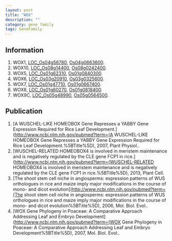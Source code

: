 ```yaml
---
layout: post
title: "WOX"
description: ""
category: gene family
tags: GeneFamily
---
```


## Information
1. WOX1, [LOC_Os04g56780](http://rice.plantbiology.msu.edu/cgi-bin/ORF_infopage.cgi?orf=LOC_Os04g56780), [Os04g0663600](http://rapdb.dna.affrc.go.jp/viewer/gbrowse_details/irgsp1?name=Os04g0663600).
2. WOX10, [LOC_Os08g14400](http://rice.plantbiology.msu.edu/cgi-bin/ORF_infopage.cgi?orf=LOC_Os08g14400), [Os08g0242400](http://rapdb.dna.affrc.go.jp/viewer/gbrowse_details/irgsp1?name=Os08g0242400).
3. WOX5, [LOC_Os01g62310](http://rice.plantbiology.msu.edu/cgi-bin/ORF_infopage.cgi?orf=LOC_Os01g62310), [Os01g0840300](http://rapdb.dna.affrc.go.jp/viewer/gbrowse_details/irgsp1?name=Os01g0840300).
4. WOX6, [LOC_Os03g20910](http://rice.plantbiology.msu.edu/cgi-bin/ORF_infopage.cgi?orf=LOC_Os03g20910), [Os03g0325600](http://rapdb.dna.affrc.go.jp/viewer/gbrowse_details/irgsp1?name=Os03g0325600).
5. WOX7, [LOC_Os01g47710](http://rice.plantbiology.msu.edu/cgi-bin/ORF_infopage.cgi?orf=LOC_Os01g47710), [Os01g0667400](http://rapdb.dna.affrc.go.jp/viewer/gbrowse_details/irgsp1?name=Os01g0667400).
6. WOX8, [LOC_Os01g60270](http://rice.plantbiology.msu.edu/cgi-bin/ORF_infopage.cgi?orf=LOC_Os01g60270), [Os01g0818400](http://rapdb.dna.affrc.go.jp/viewer/gbrowse_details/irgsp1?name=Os01g0818400).
7. WOX9C, [LOC_Os05g48990](http://rice.plantbiology.msu.edu/cgi-bin/ORF_infopage.cgi?orf=LOC_Os05g48990), [Os05g0564500](http://rapdb.dna.affrc.go.jp/viewer/gbrowse_details/irgsp1?name=Os05g0564500).

## Publication
1. [A WUSCHEL-LIKE HOMEOBOX Gene Represses a YABBY Gene Expression Required for Rice Leaf Development.](http://www.ncbi.nlm.nih.gov/pubmed?term=(A WUSCHEL-LIKE HOMEOBOX Gene Represses a YABBY Gene Expression Required for Rice Leaf Development.%5BTitle%5D), 2007, Plant Physiol..
2. [WUSCHEL-RELATED HOMEOBOX4 is involved in meristem maintenance and is negatively regulated by the CLE gene FCP1 in rice.](http://www.ncbi.nlm.nih.gov/pubmed?term=(WUSCHEL-RELATED HOMEOBOX4 is involved in meristem maintenance and is negatively regulated by the CLE gene FCP1 in rice.%5BTitle%5D), 2013, Plant Cell.
3. [The shoot stem cell niche in angiosperms: expression patterns of WUS orthologues in rice and maize imply major modifications in the course of mono- and dicot evolution](http://www.ncbi.nlm.nih.gov/pubmed?term=(The shoot stem cell niche in angiosperms: expression patterns of WUS orthologues in rice and maize imply major modifications in the course of mono- and dicot evolution%5BTitle%5D), 2006, Mol. Biol. Evol..
4. [WOX Gene Phylogeny in Poaceae: A Comparative Approach Addressing Leaf and Embryo Development](http://www.ncbi.nlm.nih.gov/pubmed?term=(WOX Gene Phylogeny in Poaceae: A Comparative Approach Addressing Leaf and Embryo Development%5BTitle%5D), 2007, Mol. Biol. Evol..


